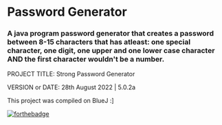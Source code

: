 # Password Generator

### A java program password generator that creates a password between 8-15 characters that has atleast: one special character, one digit, one upper and one lower case character AND the first character wouldn't be a number.

PROJECT TITLE: Strong Password Generator

VERSION or DATE: 28th August 2022 | 5.0.2a

This project was compiled on BlueJ :]

[![forthebadge](https://forthebadge.com/images/badges/made-with-java.svg)](https://forthebadge.com)
